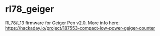 # rl78_geiger

RL78/L13 firmware for Geiger Pen v2.0.
More info here: https://hackaday.io/project/187553-compact-low-power-geiger-counter

